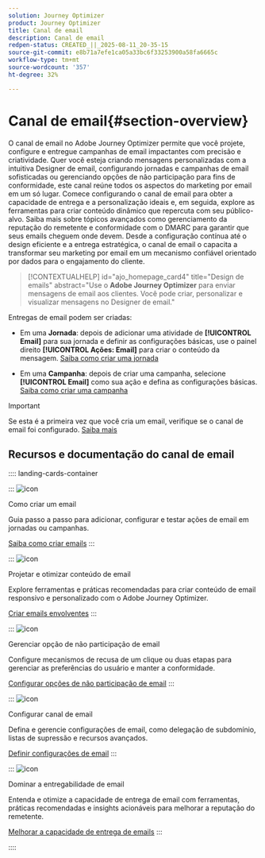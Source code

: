 ```yaml
---
solution: Journey Optimizer
product: Journey Optimizer
title: Canal de email
description: Canal de email
redpen-status: CREATED_||_2025-08-11_20-35-15
source-git-commit: e8b71a7efe1ca05a33bc6f33253900a58fa6665c
workflow-type: tm+mt
source-wordcount: '357'
ht-degree: 32%

---
```



# Canal de email{#section-overview}

O canal de email no Adobe Journey Optimizer permite que você projete, configure e entregue campanhas de email impactantes com precisão e criatividade. Quer você esteja criando mensagens personalizadas com a intuitiva Designer de email, configurando jornadas e campanhas de email sofisticadas ou gerenciando opções de não participação para fins de conformidade, este canal reúne todos os aspectos do marketing por email em um só lugar. Comece configurando o canal de email para obter a capacidade de entrega e a personalização ideais e, em seguida, explore as ferramentas para criar conteúdo dinâmico que repercuta com seu público-alvo. Saiba mais sobre tópicos avançados como gerenciamento da reputação do remetente e conformidade com o DMARC para garantir que seus emails cheguem onde devem. Desde a configuração contínua até o design eficiente e a entrega estratégica, o canal de email o capacita a transformar seu marketing por email em um mecanismo confiável orientado por dados para o engajamento do cliente.


>[!CONTEXTUALHELP]
>id="ajo_homepage_card4"
>title="Design de emails"
>abstract="Use o **Adobe Journey Optimizer** para enviar mensagens de email aos clientes. Você pode criar, personalizar e visualizar mensagens no Designer de email."

Entregas de email podem ser criadas:

* Em uma **Jornada**: depois de adicionar uma atividade de **[!UICONTROL Email]** para sua jornada e definir as configurações básicas, use o painel direito **[!UICONTROL Ações: Email]** para criar o conteúdo da mensagem. [Saiba como criar uma jornada](../using/building-journeys/journey-gs.md)

* Em uma **Campanha**: depois de criar uma campanha, selecione **[!UICONTROL Email]** como sua ação e defina as configurações básicas. [Saiba como criar uma campanha](../using/campaigns/create-campaign.md#configure)


>[!IMPORTANT]
>
>Se esta é a primeira vez que você cria um email, verifique se o canal de email foi configurado. [Saiba mais](../using/email/email-settings.md)

## Recursos e documentação do canal de email

:::: landing-cards-container

:::
![icon](https://cdn.experienceleague.adobe.com/icons/list-check.svg)

Como criar um email

Guia passo a passo para adicionar, configurar e testar ações de email em jornadas ou campanhas.

[Saiba como criar emails](../using/email/create-email.md)
:::

:::
![icon](https://cdn.experienceleague.adobe.com/icons/puzzle-piece.svg)

Projetar e otimizar conteúdo de email

Explore ferramentas e práticas recomendadas para criar conteúdo de email responsivo e personalizado com o Adobe Journey Optimizer.

[Criar emails envolventes](design-email-landing-page.md)
:::

:::
![icon](https://cdn.experienceleague.adobe.com/icons/shield-halved.svg)

Gerenciar opção de não participação de email

Configure mecanismos de recusa de um clique ou duas etapas para gerenciar as preferências do usuário e manter a conformidade.

[Configurar opções de não participação de email](../using/email/email-opt-out.md)
:::

:::
![icon](https://cdn.experienceleague.adobe.com/icons/gear.svg)

Configurar canal de email

Defina e gerencie configurações de email, como delegação de subdomínio, listas de supressão e recursos avançados.

[Definir configurações de email](configure-email-landing-page.md)
:::

:::
![icon](https://cdn.experienceleague.adobe.com/icons/chart-line.svg)

Dominar a entregabilidade de email

Entenda e otimize a capacidade de entrega de email com ferramentas, práticas recomendadas e insights acionáveis para melhorar a reputação do remetente.

[Melhorar a capacidade de entrega de emails](deliverability-landing-page.md)
:::

::::
